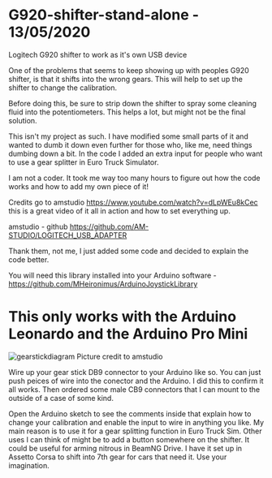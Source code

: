 # G920-shifter-stand-alone - 13/05/2020
Logitech G920 shifter to work as it's own USB device

One of the problems that seems to keep showing up with peoples G920 shifter, is that it shifts into the wrong gears. This will help to set up the shifter to change the calibration.

Before doing this, be sure to strip down the shifter to spray some cleaning fluid into the potentiometers. This helps a lot, but might not be the final solution.

This isn't my project as such. I have modified some small parts of it and wanted to dumb it down even further for those who, like me, need things dumbing down a bit. In the code I added an extra input for people who want to use a gear splitter in Euro Truck Simulator.

I am not a coder. It took me way too many hours to figure out how the code works and how to add my own piece of it!

Credits go to amstudio
https://www.youtube.com/watch?v=dLpWEu8kCec 
this is a great video of it all in action and how to set everything up. 

amstudio - github https://github.com/AM-STUDIO/LOGITECH_USB_ADAPTER

Thank them, not me, I just added some code and decided to explain the code better.

You will need this library installed into your Arduino software - https://github.com/MHeironimus/ArduinoJoystickLibrary

# This only works with the Arduino Leonardo and the Arduino Pro Mini

![gearstickdiagram](https://user-images.githubusercontent.com/65309612/81860694-01a14780-955f-11ea-93c1-67e7dec296e0.JPG)
Picture credit to amstudio

Wire up your gear stick DB9 connector to your Arduino like so. You can just push peices of wire into the conector and the Arduino. I did this to confirm it all works. Then ordered some male CB9 connectors that I can mount to the outside of a case of some kind.

Open the Arduino sketch to see the comments inside that explain how to change your calibration and enable the input to wire in anything you like. My main reason is to use it for a gear splitting function in Euro Truck Sim. Other uses I can think of might be to add a button somewhere on the shifter. It could be useful for arming nitrous in BeamNG Drive. I have it set up in Assetto Corsa to shift into 7th gear for cars that need it. Use your imagination.
